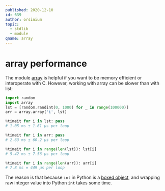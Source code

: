 ```yaml
---
published: 2020-12-10
id: 639
author: orsinium
topic:
  - stdlib
  - module
qname: array
---
```


# array performance

The module [array](https://t.me/pythonetc/124) is helpful if you want to be memory efficient or interoperate with C. However, working with array can be slower than with list:

```python
import random
import array
lst = [random.randint(0, 1000) for _ in range(100000)]
arr = array.array('i', lst)

%timeit for i in lst: pass
# 1.05 ms ± 1.61 µs per loop

%timeit for i in arr: pass
# 2.63 ms ± 60.2 µs per loop

%timeit for i in range(len(lst)): lst[i]
# 5.42 ms ± 7.56 µs per loop

%timeit for i in range(len(arr)): arr[i]
# 7.8 ms ± 449 µs per loop
```

The reason is that because `int` in Python is a [boxed object](https://en.wikipedia.org/wiki/Object_type#Boxing), and wrapping raw integer value into Python `int` takes some time.
